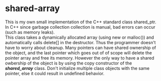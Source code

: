 # shared-array

This is my own small implementation of the C++ standard class shared_ptr.  
In C++ since garbage collection collection is manual, bad errors can occur (such as memory leaks).  
This class takes a dynamically allocated array (using new or malloc()) and automatically calls delete[] in the destructor. Thus the programmer doesn't have to worry about cleanup. Many pointers can have shared ownership of the object, and the last pointer which goes out of of scope will delete the pointer array and free its memory. However the only way to have a shared owbership of the object is by using the copy constructor of the ***shared_array*** class. Don't initialize multiple class objects with the same pointer, else it could result in undefined behavior.
